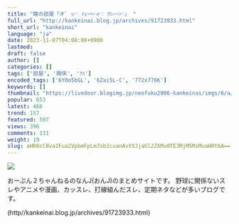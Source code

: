 ```yaml
---
title: "隣の部屋「オ゛ッ♡ ｲｪ~ﾍｰィ♡ ｱﾊ~~ﾝ♡」 "
full_url: "http://kankeinai.blog.jp/archives/91723933.html"
short_url: "kankeinai"
language: "ja"
date: 2023-11-07T04:08:00+0900
lastmod: 
draft: false
author: []
categories: []
tags: ['部屋', '関係', 'ｱﾊ']
encoded_tags: ['6YOo5bGL', '6Zai5L-C', '772x776K']
keywords: []
thumbnail: "https://livedoor.blogimg.jp/neofuku2006-kankeinai/imgs/6/a/6aa84d78.jpg"
popular: 653
latest: 468
trend: 157
featured: 597
views: 396
comments: 131
weight: 19
slug: aHR0cC8va2Fua2VpbmFpLmJsb2cuanAvYXJjaGl2ZXMvOTE3MjM5MzMuaHRtbA==
---
```


![](https://livedoor.blogimg.jp/neofuku2006-kankeinai/imgs/6/a/6aa84d78.jpg)

<div> <p id='blog-description'>おーぷん２ちゃんねるのなんJ(おんJ)のまとめサイトです。 野球に関係ないスレやアニメや漫画、カッスレ、打線組んだスレ、定期ネタなどが多いブログです。</p> </div>

(http//kankeinai.blog.jp/archives/91723933.html)
